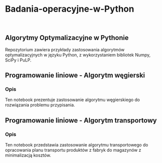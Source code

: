 # Badania-operacyjne-w-Python
<br>

## Algorytmy Optymalizacyjne w Pythonie
Repozytorium zawiera przykłady zastosowania algorytmów optymalizacyjnych w języku Python, z wykorzystaniem bibliotek Numpy, SciPy i PuLP.

## Programowanie liniowe - Algorytm węgierski
### Opis
Ten notebook prezentuje zastosowanie algorytmu węgierskiego do rozwiązania problemu przypisania.

## Programowanie liniowe - Algorytm transportowy
### Opis
Ten notebook przedstawia zastosowanie algorytmu transportowego do opracowania planu transportu produktów z fabryk do magazynów z minimalizacją kosztów.
